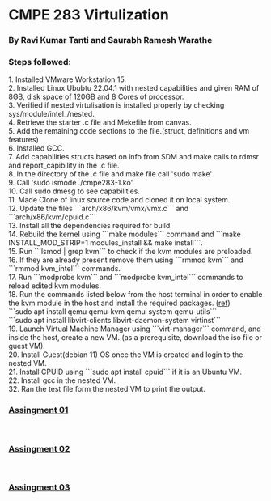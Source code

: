 <h1>CMPE 283 Virtulization</h1>
<h3>By Ravi Kumar Tanti and Saurabh Ramesh Warathe</h3>

<h3>Steps followed:</h3>
1. Installed VMware Workstation 15.<br>
2. Installed Linux Ububtu 22.04.1 with nested capabilities and given RAM of 8GB, disk space of 120GB and 8 Cores of processor.<br>
3. Verified if nested virtulisation is installed properly by checking sys/module/intel_/nested.<br>
4. Retrieve the starter .c file and Mekefile from canvas.<br>
5. Add the remaining code sections to the file.(struct, definitions and vm features)<br>
6. Installed GCC.<br>
7. Add capabilities structs based on info from SDM and make calls to rdmsr and report_capibility in the .c file.<br>
8. In the directory of the .c file and make file call 'sudo make'<br>
9. Call 'sudo ismode ./cmpe283-1.ko'.<br>
10. Call sudo dmesg to see capabilities.<br>
11. Made Clone of linux source code and cloned it on local system. <br>
12. Update the files ```arch/x86/kvm/vmx/vmx.c``` and ```arch/x86/kvm/cpuid.c``` <br>
13. Install all the dependencies required for build. <br>
14. Rebuild the kernel using ```make modules``` command and ```make INSTALL_MOD_STRIP=1 modules_install && make install```. <br>
15. Run ```lsmod | grep kvm``` to check if the kvm modules are preloaded. <br>
16. If they are already present remove them using ```rmmod kvm``` and ```rmmod kvm_intel``` commands. <br>
17. Run ```modprobe kvm``` and ```modprobe kvm_intel``` commands to reload edited kvm modules. <br>
18. Run the commands listed below from the host terminal in order to enable the kvm module in the host and install the required packages. (<a href="https://www.tecmint.com/install-kvm-on-ubuntu/">ref</a>) <br>
      ```sudo apt install qemu qemu-kvm qemu-system qemu-utils``` <br>
      ```sudo apt install libvirt-clients libvirt-daemon-system virtinst``` <br>
19. Launch Virtual Machine Manager using ```virt-manager``` command, and inside the host, create a new VM. (as a prerequisite, download the iso file or guest VM). <br>
20. Install Guest(debian 11) OS once the VM is created and login to the nested VM. <br>
21. Install CPUID using ```sudo apt install cpuid``` if it is an Ubuntu VM. <br>
22. Install gcc in the nested VM.  <br>
32. Ran the test file form the nested VM to print the output.  <br>

<a href="https://github.com/ravitanti/linux/tree/master/CMPE283_Assingment_1"><h3>Assingment 01</h3></a> <br>
<a href="https://github.com/ravitanti/linux/tree/master/CMPE283_Assingment_2"><h3>Assingment 02</h3> </a> <br>
<a href="dem"><h3>Assingment 03</h3> </a>


